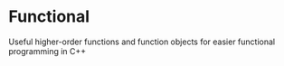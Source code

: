# Functional
Useful higher-order functions and function objects for easier functional programming in C++
